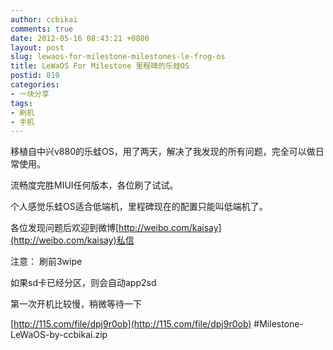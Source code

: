 ```yaml
---
author: ccbikai
comments: true
date: 2012-05-16 08:43:21 +0800
layout: post
slug: lewaos-for-milestone-milestones-le-frog-os
title: LeWaOS For Milestone 里程碑的乐蛙OS
postid: 810
categories:
- 一块分享
tags:
- 刷机
- 手机
---
```


移植自中兴v880的乐蛙OS，用了两天，解决了我发现的所有问题，完全可以做日常使用。

流畅度完胜MIUI任何版本，各位刷了试试。

个人感觉乐蛙OS适合低端机，里程碑现在的配置只能叫低端机了。<!-- more -->

各位发现问题后欢迎到微博[http://weibo.com/kaisay](http://weibo.com/kaisay)私信

注意：
刷前3wipe

如果sd卡已经分区，则会自动app2sd

第一次开机比较慢，稍微等待一下

[http://115.com/file/dpj9r0ob](http://115.com/file/dpj9r0ob) #Milestone-LeWaOS-by-ccbikai.zip
